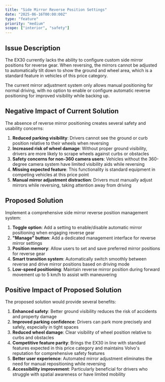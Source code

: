 ```yaml
---
title: "Side Mirror Reverse Position Settings"
date: "2025-06-16T00:00:00Z"
type: "feature"
priority: "medium"
scope: ["interior", "safety"]
---
```


## Issue Description

The EX30 currently lacks the ability to configure custom side mirror positions for reverse gear. When reversing, the mirrors cannot be adjusted to automatically tilt down to show the ground and wheel area, which is a standard feature in vehicles of this price category.

The current mirror adjustment system only allows manual positioning for normal driving, with no option to enable or configure automatic reverse positioning for improved visibility while backing up.

## Negative Impact of Current Solution

The absence of reverse mirror positioning creates several safety and usability concerns:

1. **Reduced parking visibility**: Drivers cannot see the ground or curb position relative to their wheels when reversing
2. **Increased risk of wheel damage**: Without proper ground visibility, drivers are more likely to scrape wheels against curbs or obstacles
3. **Safety concerns for non-360 camera users**: Vehicles without the 360-degree camera system have limited visibility aids while reversing
4. **Missing expected feature**: This functionality is standard equipment in competing vehicles at this price point
5. **Manual mirror adjustment distraction**: Drivers must manually adjust mirrors while reversing, taking attention away from driving

## Proposed Solution

Implement a comprehensive side mirror reverse position management system:

1. **Toggle option**: Add a setting to enable/disable automatic mirror positioning when engaging reverse gear
2. **"Manage" button**: Add a dedicated management interface for reverse mirror settings
3. **Position memory**: Allow users to set and save preferred mirror positions for reverse gear
4. **Smart transition system**: Automatically switch smoothly between reverse and drive mirror positions based on driving mode
5. **Low-speed positioning**: Maintain reverse mirror position during forward movement up to 5 km/h to assist with maneuvering

## Positive Impact of Proposed Solution

The proposed solution would provide several benefits:

1. **Enhanced safety**: Better ground visibility reduces the risk of accidents and property damage
2. **Improved parking confidence**: Drivers can park more precisely and safely, especially in tight spaces
3. **Reduced wheel damage**: Clear visibility of wheel position relative to curbs and obstacles
4. **Competitive feature parity**: Brings the EX30 in line with standard features expected in this price category and maintains Volvo's reputation for comprehensive safety features
5. **Better user experience**: Automated mirror adjustment eliminates the need for manual repositioning while reversing
6. **Accessibility improvement**: Particularly beneficial for drivers who struggle with spatial awareness or have limited mobility
